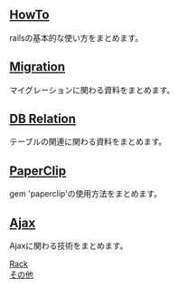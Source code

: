 ## [HowTo](howto)
railsの基本的な使い方をまとめます。
## [Migration](migration)
マイグレーションに関わる資料をまとめます。
## [DB Relation](db_relation)
テーブルの関連に関わる資料をまとめます。
## [PaperClip](paperclip)
gem 'paperclip'の使用方法をまとめます。
## [Ajax](ajax/)
Ajaxに関わる技術をまとめます。

[Rack](Rack)  
[その他](others)